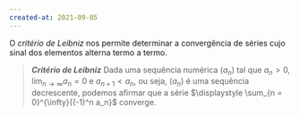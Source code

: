 ```yaml
---
created-at: 2021-09-05
---
```

O *critério de Leibniz* nos permite determinar a convergência de séries cujo sinal dos elementos alterna termo a termo.

> ***Critério de Leibniz***
> Dada uma sequência numérica $(a_n)$ tal que $a_n > 0$, $\displaystyle\lim_{n\to \infty}a_n = 0$ e $a_{n+1} < a_n$, ou seja, $(a_n)$ é uma sequência decrescente, podemos afirmar que a série $\displaystyle \sum_{n = 0}^{\infty}{(-1)^n a_n}$ converge.
